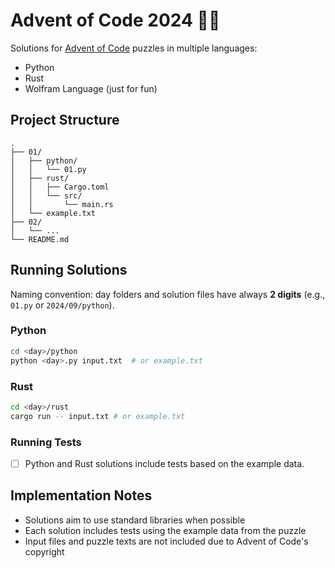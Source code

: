# Advent of Code 2024 🎄🎅

Solutions for [Advent of Code](https://adventofcode.com/) puzzles in multiple languages:

- Python
- Rust
- Wolfram Language (just for fun)

## Project Structure

```
.
├── 01/
│   ├── python/
│   │   └── 01.py
│   ├── rust/
│   │   ├── Cargo.toml
│   │   └── src/
│   │       └── main.rs
│   └── example.txt
├── 02/
│   └── ...
└── README.md
```

## Running Solutions

Naming convention: day folders and solution files have always **2 digits** (e.g., `01.py` or `2024/09/python`).

### Python

```bash
cd <day>/python
python <day>.py input.txt  # or example.txt
```

### Rust

```bash
cd <day>/rust
cargo run -- input.txt # or example.txt
```

### Running Tests

- [ ] Python and Rust solutions include tests based on the example data.


## Implementation Notes

- Solutions aim to use standard libraries when possible
- Each solution includes tests using the example data from the puzzle
- Input files and puzzle texts are not included due to Advent of Code's copyright

